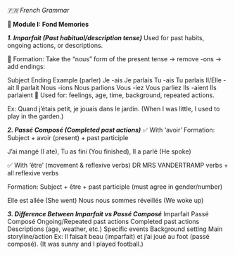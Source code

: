 *🇫🇷 French Grammar*
  
**📘 Module I: Fond Memories**

***1. Imparfait (Past habitual/description tense)***
Used for past habits, ongoing actions, or descriptions.

🔧 Formation:
Take the “nous” form of the present tense → remove -ons → add endings:

Subject	Ending	Example (parler)
Je	-ais	Je parlais
Tu	-ais	Tu parlais
Il/Elle	-ait	Il parlait
Nous	-ions	Nous parlions
Vous	-iez	Vous parliez
Ils	-aient	Ils parlaient
🎯 Used for: feelings, age, time, background, repeated actions.

Ex: Quand j’étais petit, je jouais dans le jardin.
(When I was little, I used to play in the garden.)

***2. Passé Composé (Completed past actions)***
✅ With ‘avoir’
Formation: Subject + avoir (present) + past participle

J’ai mangé (I ate), Tu as fini (You finished), Il a parlé (He spoke)

✅ With ‘être’ (movement & reflexive verbs)
DR MRS VANDERTRAMP verbs + all reflexive verbs

Formation: Subject + être + past participle (must agree in gender/number)

Elle est allée (She went)
Nous nous sommes réveillés (We woke up)

***3. Difference Between Imparfait vs Passé Composé***
Imparfait	Passé Composé
Ongoing/Repeated past actions	Completed past actions
Descriptions (age, weather, etc.)	Specific events
Background setting	Main storyline/action
Ex: Il faisait beau (imparfait) et j’ai joué au foot (passé composé).
(It was sunny and I played football.)
